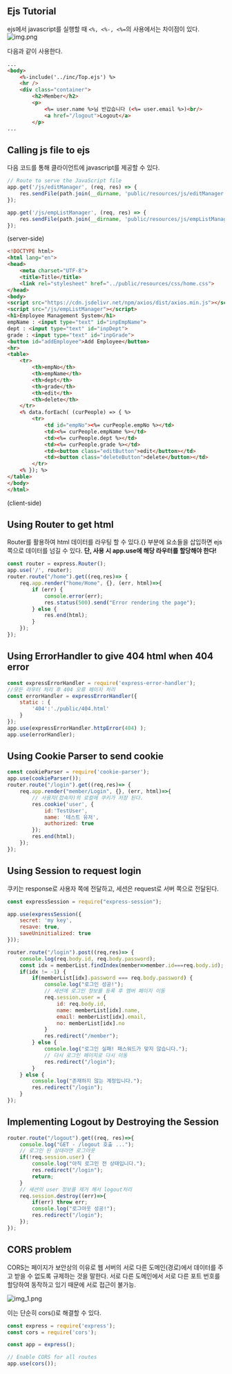 ## Ejs Tutorial
ejs에서 javascript를 실행할 때 ``<%, <%-, <%=``의 사용에서는 차이점이 있다.
![img.png](img.png)

다음과 같이 사용한다. 
```html
...
<body>
    <%-include('../inc/Top.ejs') %>
    <hr />
    <div class="container">
        <h2>Member</h2>
        <p>
            <%= user.name %>님 반갑습니다 (<%= user.email %>)<br/>
            <a href="/logout">Logout</a>
        </p>
...
```


## Calling js file to ejs
다음 코드를 통해 클라이언트에 javascript를 제공할 수 있다. 

```js
// Route to serve the JavaScript file
app.get('/js/editManager', (req, res) => {
    res.sendFile(path.join(__dirname, 'public/resources/js/editManager.js'));
});

app.get('/js/empListManager', (req, res) => {
    res.sendFile(path.join(__dirname, 'public/resources/js/empListManager.js'));
});
```
(server-side)

```html
<!DOCTYPE html>
<html lang="en">
<head>
    <meta charset="UTF-8">
    <title>Title</title>
    <link rel="stylesheet" href="../public/resources/css/home.css">
</head>
<body>
<script src="https://cdn.jsdelivr.net/npm/axios/dist/axios.min.js"></script>
<script src="/js/empListManager"></script>
<h1>Employee Management System</h1>
empName : <input type="text" id="inpEmpName">
dept : <input type="text" id="inpDept">
grade : <input type="text" id="inpGrade">
<button id="addEmployee">Add Employee</button>
<hr>
<table>
    <tr>
        <th>empNo</th>
        <th>empName</th>
        <th>dept</th>
        <th>grade</th>
        <th>edit</th>
        <th>delete</th>
    </tr>
    <% data.forEach( (curPeople) => { %>
        <tr>
            <td id="empNo"><%= curPeople.empNo %></td>
            <td><%= curPeople.empName %></td>
            <td><%= curPeople.dept %></td>
            <td><%= curPeople.grade %></td>
            <td><button class="editButton">edit</button></td>
            <td><button class="deleteButton">delete</button></td>
        </tr>
    <% }); %>
</table>
</body>
</html>
```
(client-side)

## Using Router to get html
Router를 활용하여 html 데이터를 라우팅 할 수 있다.{} 부분에 요소들을 삽입하면 ejs쪽으로 데이터를 넘길 수 있다. **단, 사용 시 app.use에 해당 라우터를 할당해야 한다!**
```js
const router = express.Router();
app.use('/', router);
router.route("/home").get((req,res)=> {
    req.app.render("home/Home", {}, (err, html)=>{
        if (err) {
            console.error(err);
            res.status(500).send("Error rendering the page");
        } else {
            res.end(html);
        }
    });
});
```

## Using ErrorHandler to give 404 html when 404 error
```js
const expressErrorHandler = require('express-error-handler');
//모든 라우터 처리 후 404 오류 페이지 처리
const errorHandler = expressErrorHandler({
    static : {
        '404':'./public/404.html'
    }
});
app.use(expressErrorHandler.httpError(404) );
app.use(errorHandler);
```

## Using Cookie Parser to send cookie
```js
const cookieParser = require('cookie-parser');
app.use(cookieParser());
router.route("/login").get((req,res)=> {
    req.app.render("member/Login", {}, (err, html)=>{
        // 사용자(접속자)의 로컬에 쿠키가 저장 된다.
        res.cookie('user', {
            id:'TestUser',
            name: '테스트 유저',
            authorized: true
        });
        res.end(html);
    });
});
```

## Using Session to request login
쿠키는 response로 사용자 쪽에 전달하고, 세션은 request로 서버 쪽으로 전달된다.
```js
const expressSession = require("express-session");

app.use(expressSession({
    secret: 'my key',
    resave: true,
    saveUninitialized: true
}));

router.route("/login").post((req,res)=> {
    console.log(req.body.id, req.body.password);
    const idx = memberList.findIndex(member=>member.id===req.body.id);
    if(idx != -1) {
        if(memberList[idx].password === req.body.password) {
            console.log("로그인 성공!");
            // 세션에 로그인 정보를 등록 후 멤버 페이지 이동
            req.session.user = {
                id: req.body.id,
                name: memberList[idx].name,
                email: memberList[idx].email,
                no: memberList[idx].no
            }
            res.redirect("/member");
        } else {
            console.log("로그인 실패! 패스워드가 맞지 않습니다.");
            // 다시 로그인 페이지로 다시 이동
            res.redirect("/login");
        }
    } else {
        console.log("존재하지 않는 계정입니다.");
        res.redirect("/login");
    }
});
```

## Implementing Logout by Destroying the Session
```js
router.route("/logout").get((req, res)=>{
    console.log("GET - /logout 호출 ...");
    // 로그인 된 상태라면 로그아웃
    if(!req.session.user) {
        console.log("아직 로그인 전 상태입니다.");
        res.redirect("/login");
        return;
    }
    // 세션의 user 정보를 제거 해서 logout처리
    req.session.destroy((err)=>{
        if(err) throw err;
        console.log("로그아웃 성공!");
        res.redirect("/login");
    });
});

```

## CORS problem
CORS는 페이지가 보안상의 이유로 웹 서버의 서로 다른 도메인(경로)에서 데이터를 주고 받을 수 없도록 규제하는 것을 말한다. 서로 다른 도메인에서 서로 다른 포트 번호를 할당하여 동작하고 있기 때문에 서로 접근이 불가능.

![img_1.png](img_1.png)

이는 단순히 cors()로 해결할 수 있다. 

```js
const express = require('express');
const cors = require('cors');

const app = express();

// Enable CORS for all routes
app.use(cors());
```
